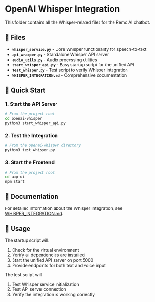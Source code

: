 # OpenAI Whisper Integration

This folder contains all the Whisper-related files for the Remo AI chatbot.

## 📁 Files

- **`whisper_service.py`** - Core Whisper functionality for speech-to-text
- **`api_wrapper.py`** - Standalone Whisper API server
- **`audio_utils.py`** - Audio processing utilities
- **`start_whisper_api.py`** - Easy startup script for the unified API
- **`test_whisper.py`** - Test script to verify Whisper integration
- **`WHISPER_INTEGRATION.md`** - Comprehensive documentation

## 🚀 Quick Start

### 1. Start the API Server

```bash
# From the project root
cd openai-whisper
python3 start_whisper_api.py
```

### 2. Test the Integration

```bash
# From the openai-whisper directory
python3 test_whisper.py
```

### 3. Start the Frontend

```bash
# From the project root
cd app-ui
npm start
```

## 📖 Documentation

For detailed information about the Whisper integration, see [WHISPER_INTEGRATION.md](WHISPER_INTEGRATION.md).

## 🔧 Usage

The startup script will:

1. Check for the virtual environment
2. Verify all dependencies are installed
3. Start the unified API server on port 5000
4. Provide endpoints for both text and voice input

The test script will:

1. Test Whisper service initialization
2. Test API server connection
3. Verify the integration is working correctly
